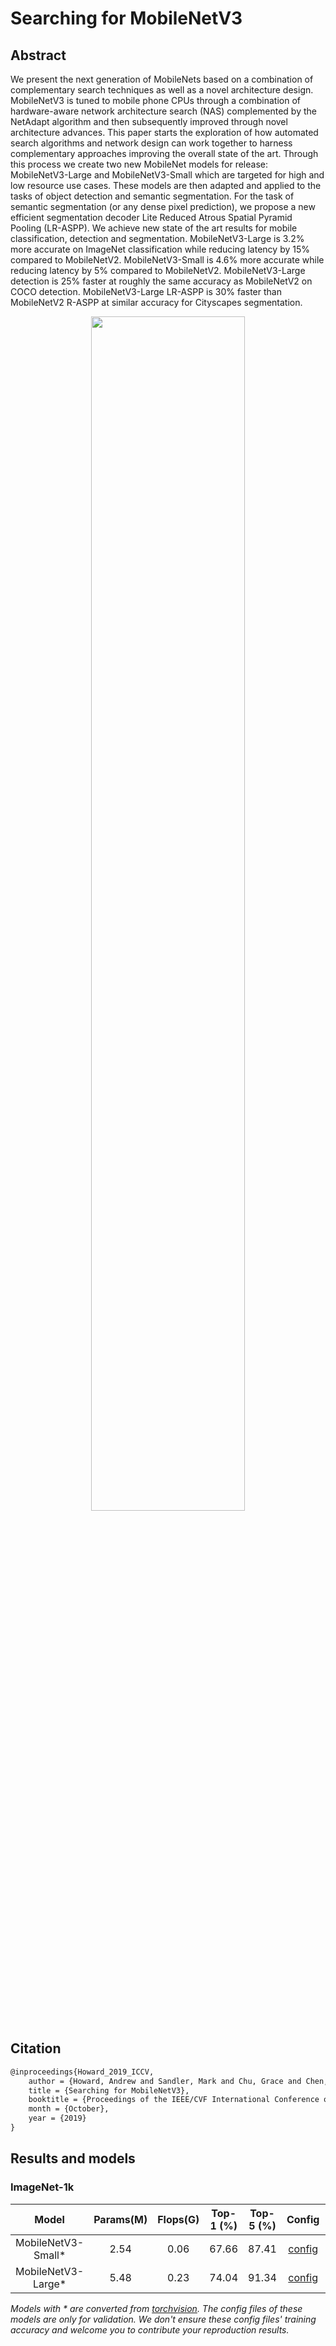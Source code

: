 # Searching for MobileNetV3
<!-- {MobileNet V3} -->
<!-- [ALGORITHM] -->

## Abstract
<!-- [ABSTRACT] -->
We present the next generation of MobileNets based on a combination of complementary search techniques as well as a novel architecture design. MobileNetV3 is tuned to mobile phone CPUs through a combination of hardware-aware network architecture search (NAS) complemented by the NetAdapt algorithm and then subsequently improved through novel architecture advances. This paper starts the exploration of how automated search algorithms and network design can work together to harness complementary approaches improving the overall state of the art. Through this process we create two new MobileNet models for release: MobileNetV3-Large and MobileNetV3-Small which are targeted for high and low resource use cases. These models are then adapted and applied to the tasks of object detection and semantic segmentation. For the task of semantic segmentation (or any dense pixel prediction), we propose a new efficient segmentation decoder Lite Reduced Atrous Spatial Pyramid Pooling (LR-ASPP). We achieve new state of the art results for mobile classification, detection and segmentation. MobileNetV3-Large is 3.2\% more accurate on ImageNet classification while reducing latency by 15\% compared to MobileNetV2. MobileNetV3-Small is 4.6\% more accurate while reducing latency by 5\% compared to MobileNetV2. MobileNetV3-Large detection is 25\% faster at roughly the same accuracy as MobileNetV2 on COCO detection. MobileNetV3-Large LR-ASPP is 30\% faster than MobileNetV2 R-ASPP at similar accuracy for Cityscapes segmentation.

<!-- [IMAGE] -->
<div align=center>
<img src="https://user-images.githubusercontent.com/26739999/142563801-ef4feacc-ecd7-4d14-a411-8c9d63571749.png" width="70%"/>
</div>

## Citation
```latex
@inproceedings{Howard_2019_ICCV,
    author = {Howard, Andrew and Sandler, Mark and Chu, Grace and Chen, Liang-Chieh and Chen, Bo and Tan, Mingxing and Wang, Weijun and Zhu, Yukun and Pang, Ruoming and Vasudevan, Vijay and Le, Quoc V. and Adam, Hartwig},
    title = {Searching for MobileNetV3},
    booktitle = {Proceedings of the IEEE/CVF International Conference on Computer Vision (ICCV)},
    month = {October},
    year = {2019}
}
```

## Results and models

### ImageNet-1k

|         Model         | Params(M) | Flops(G) | Top-1 (%) | Top-5 (%) | Config | Download |
|:---------------------:|:---------:|:--------:|:---------:|:---------:|:------:|:--------:|
| MobileNetV3-Small\*   |   2.54    |   0.06   |   67.66   |   87.41   | [config](https://github.com/open-mmlab/mmclassification/blob/master/configs/mobilenet_v3/mobilenet-v3-small_8xb32_in1k.py) | [model](https://download.openmmlab.com/mmclassification/v0/mobilenet_v3/convert/mobilenet_v3_small-8427ecf0.pth) |
| MobileNetV3-Large\*   |   5.48    |   0.23   |   74.04   |   91.34   | [config](https://github.com/open-mmlab/mmclassification/blob/master/configs/mobilenet_v3/mobilenet-v3-large_8xb32_in1k.py) | [model](https://download.openmmlab.com/mmclassification/v0/mobilenet_v3/convert/mobilenet_v3_large-3ea3c186.pth) |

*Models with \* are converted from [torchvision](https://pytorch.org/vision/stable/_modules/torchvision/models/mobilenetv3.html). The config files of these models are only for validation. We don't ensure these config files' training accuracy and welcome you to contribute your reproduction results.*
